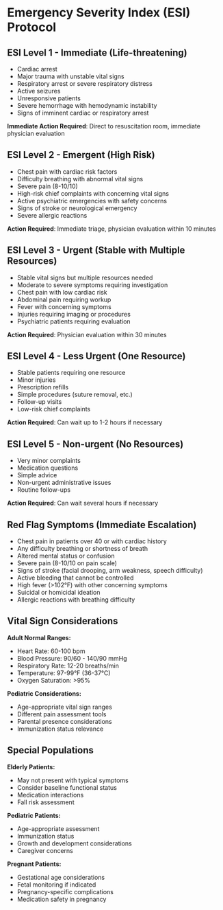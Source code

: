 # Emergency Severity Index (ESI) Protocol

## ESI Level 1 - Immediate (Life-threatening)
- Cardiac arrest
- Major trauma with unstable vital signs
- Respiratory arrest or severe respiratory distress
- Active seizures
- Unresponsive patients
- Severe hemorrhage with hemodynamic instability
- Signs of imminent cardiac or respiratory arrest

**Immediate Action Required**: Direct to resuscitation room, immediate physician evaluation

## ESI Level 2 - Emergent (High Risk)
- Chest pain with cardiac risk factors
- Difficulty breathing with abnormal vital signs
- Severe pain (8-10/10)
- High-risk chief complaints with concerning vital signs
- Active psychiatric emergencies with safety concerns
- Signs of stroke or neurological emergency
- Severe allergic reactions

**Action Required**: Immediate triage, physician evaluation within 10 minutes

## ESI Level 3 - Urgent (Stable with Multiple Resources)
- Stable vital signs but multiple resources needed
- Moderate to severe symptoms requiring investigation
- Chest pain with low cardiac risk
- Abdominal pain requiring workup
- Fever with concerning symptoms
- Injuries requiring imaging or procedures
- Psychiatric patients requiring evaluation

**Action Required**: Physician evaluation within 30 minutes

## ESI Level 4 - Less Urgent (One Resource)
- Stable patients requiring one resource
- Minor injuries
- Prescription refills
- Simple procedures (suture removal, etc.)
- Follow-up visits
- Low-risk chief complaints

**Action Required**: Can wait up to 1-2 hours if necessary

## ESI Level 5 - Non-urgent (No Resources)
- Very minor complaints
- Medication questions
- Simple advice
- Non-urgent administrative issues
- Routine follow-ups

**Action Required**: Can wait several hours if necessary

## Red Flag Symptoms (Immediate Escalation)
- Chest pain in patients over 40 or with cardiac history
- Any difficulty breathing or shortness of breath
- Altered mental status or confusion
- Severe pain (8-10/10 on pain scale)
- Signs of stroke (facial drooping, arm weakness, speech difficulty)
- Active bleeding that cannot be controlled
- High fever (>102°F) with other concerning symptoms
- Suicidal or homicidal ideation
- Allergic reactions with breathing difficulty

## Vital Sign Considerations
**Adult Normal Ranges:**
- Heart Rate: 60-100 bpm
- Blood Pressure: 90/60 - 140/90 mmHg
- Respiratory Rate: 12-20 breaths/min
- Temperature: 97-99°F (36-37°C)
- Oxygen Saturation: >95%

**Pediatric Considerations:**
- Age-appropriate vital sign ranges
- Different pain assessment tools
- Parental presence considerations
- Immunization status relevance

## Special Populations
**Elderly Patients:**
- May not present with typical symptoms
- Consider baseline functional status
- Medication interactions
- Fall risk assessment

**Pediatric Patients:**
- Age-appropriate assessment
- Immunization status
- Growth and development considerations
- Caregiver concerns

**Pregnant Patients:**
- Gestational age considerations
- Fetal monitoring if indicated
- Pregnancy-specific complications
- Medication safety in pregnancy